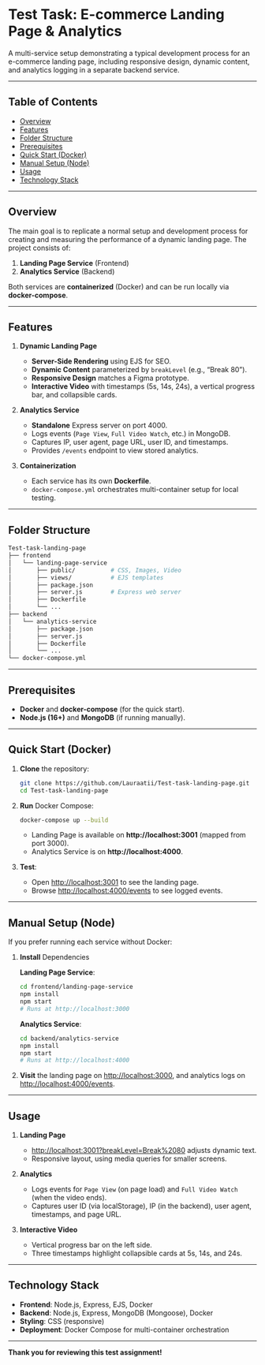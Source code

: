 
# Test Task: E-commerce Landing Page & Analytics

A multi-service setup demonstrating a typical development process for an e-commerce landing page, including responsive design, dynamic content, and analytics logging in a separate backend service.

---

## Table of Contents
- [Overview](#overview)
- [Features](#features)
- [Folder Structure](#folder-structure)
- [Prerequisites](#prerequisites)
- [Quick Start (Docker)](#quick-start-docker)
- [Manual Setup (Node)](#manual-setup-node)
- [Usage](#usage)
- [Technology Stack](#technology-stack)

---

## Overview
The main goal is to replicate a normal setup and development process for creating and measuring the performance of a dynamic landing page. The project consists of:
1. **Landing Page Service** (Frontend)
2. **Analytics Service** (Backend)

Both services are **containerized** (Docker) and can be run locally via **docker-compose**.

---

## Features
1. **Dynamic Landing Page**
   - **Server-Side Rendering** using EJS for SEO.
   - **Dynamic Content** parameterized by `breakLevel` (e.g., “Break 80”).
   - **Responsive Design** matches a Figma prototype.
   - **Interactive Video** with timestamps (5s, 14s, 24s), a vertical progress bar, and collapsible cards.

2. **Analytics Service**
   - **Standalone** Express server on port 4000.
   - Logs events (`Page View`, `Full Video Watch`, etc.) in MongoDB.
   - Captures IP, user agent, page URL, user ID, and timestamps.
   - Provides `/events` endpoint to view stored analytics.

3. **Containerization**
   - Each service has its own **Dockerfile**.
   - `docker-compose.yml` orchestrates multi-container setup for local testing.

---

## Folder Structure
```bash
Test-task-landing-page
├── frontend
│   └── landing-page-service
│       ├── public/          # CSS, Images, Video
│       ├── views/           # EJS templates
│       ├── package.json
│       ├── server.js        # Express web server
│       ├── Dockerfile
│       └── ...
├── backend
│   └── analytics-service
│       ├── package.json
│       ├── server.js
│       ├── Dockerfile
│       └── ...
└── docker-compose.yml
```

---

## Prerequisites
- **Docker** and **docker-compose** (for the quick start).
- **Node.js (16+)** and **MongoDB** (if running manually).

---

## Quick Start (Docker)

1. **Clone** the repository:
   ```bash
   git clone https://github.com/Lauraatii/Test-task-landing-page.git
   cd Test-task-landing-page
   ```

2. **Run** Docker Compose:
   ```bash
   docker-compose up --build
   ```
   - Landing Page is available on **http://localhost:3001** (mapped from port 3000).
   - Analytics Service is on **http://localhost:4000**.

3. **Test**:
   - Open [http://localhost:3001](http://localhost:3001) to see the landing page.
   - Browse [http://localhost:4000/events](http://localhost:4000/events) to see logged events.

---

## Manual Setup (Node)

If you prefer running each service without Docker:

1. **Install** Dependencies

   **Landing Page Service**:
   ```bash
   cd frontend/landing-page-service
   npm install
   npm start
   # Runs at http://localhost:3000
   ```

   **Analytics Service**:
   ```bash
   cd backend/analytics-service
   npm install
   npm start
   # Runs at http://localhost:4000
   ```

2. **Visit** the landing page on [http://localhost:3000](http://localhost:3000), and analytics logs on [http://localhost:4000/events](http://localhost:4000/events).

---

## Usage

1. **Landing Page**  
   - [http://localhost:3001?breakLevel=Break%2080](http://localhost:3001?breakLevel=Break%2080) adjusts dynamic text.  
   - Responsive layout, using media queries for smaller screens.

2. **Analytics**  
   - Logs events for `Page View` (on page load) and `Full Video Watch` (when the video ends).  
   - Captures user ID (via localStorage), IP (in the backend), user agent, timestamps, and page URL.

3. **Interactive Video**  
   - Vertical progress bar on the left side.  
   - Three timestamps highlight collapsible cards at 5s, 14s, and 24s.

---

## Technology Stack
- **Frontend**: Node.js, Express, EJS, Docker
- **Backend**: Node.js, Express, MongoDB (Mongoose), Docker
- **Styling**: CSS (responsive)
- **Deployment**: Docker Compose for multi-container orchestration

---

**Thank you for reviewing this test assignment!**
